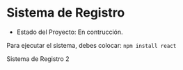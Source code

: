 <h1>Sistema de Registro</h1>

- Estado del Proyecto: En contrucción.

Para ejecutar el sistema, debes colocar:
```npm install react```

Sistema de Registro 2
